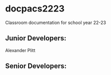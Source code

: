 # docpacs2223
Classroom documentation for school year 22-23

## Junior Developers:
Alexander Plitt
## Senior Developers:
